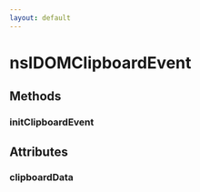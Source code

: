 ```yaml
---
layout: default
---
```


# nsIDOMClipboardEvent #

## Methods ##

### initClipboardEvent ###

## Attributes ##

### clipboardData ###
